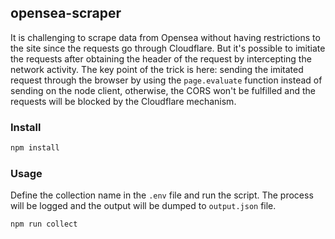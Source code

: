 ## opensea-scraper

It is challenging to scrape data from Opensea without having restrictions to the site since the requests go through Cloudflare. But it's possible to imitiate the requests after obtaining the header of the request by intercepting the network activity. The key point of the trick is here: sending the imitated request through the browser by using the `page.evaluate` function instead of sending on the node client, otherwise, the CORS won't be fulfilled and the requests will be blocked by the Cloudflare mechanism.

### Install

```bash
npm install
```

### Usage

Define the collection name in the `.env` file and run the script. The process will be logged and the output will be dumped to `output.json` file.

```bash
npm run collect
```